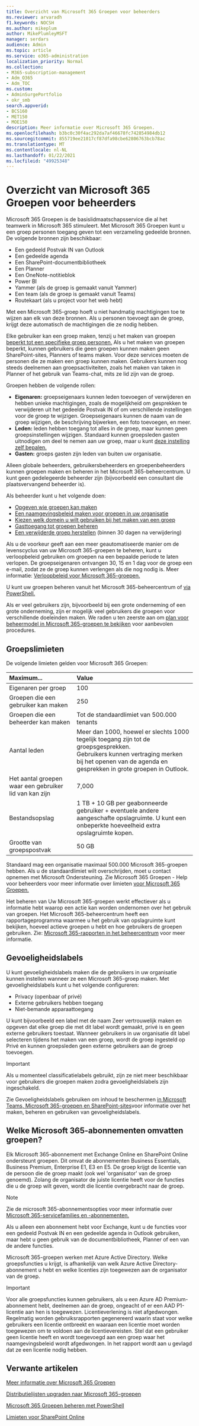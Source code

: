 ```yaml
---
title: Overzicht van Microsoft 365 Groepen voor beheerders
ms.reviewer: arvaradh
f1.keywords: NOCSH
ms.author: mikeplum
author: MikePlumleyMSFT
manager: serdars
audience: Admin
ms.topic: article
ms.service: o365-administration
localization_priority: Normal
ms.collection:
- M365-subscription-management
- Adm_O365
- Adm_TOC
ms.custom:
- AdminSurgePortfolio
- okr_smb
search.appverid:
- BCS160
- MET150
- MOE150
description: Meer informatie over Microsoft 365 Groepen.
ms.openlocfilehash: b3bc0c30f4ac292da7af46678fc742854984db12
ms.sourcegitcommit: 855719ee21017cf87dfa98cbe62806763bcb78ac
ms.translationtype: MT
ms.contentlocale: nl-NL
ms.lasthandoff: 01/22/2021
ms.locfileid: "49925348"
---
```

# <a name="overview-of-microsoft-365-groups-for-administrators"></a>Overzicht van Microsoft 365 Groepen voor beheerders

Microsoft 365 Groepen is de basislidmaatschapsservice die al het teamwerk in Microsoft 365 stimuleert. Met Microsoft 365 Groepen kunt u een groep personen toegang geven tot een verzameling gedeelde bronnen. De volgende bronnen zijn beschikbaar:

- Een gedeeld Postvak IN van Outlook
- Een gedeelde agenda
- Een SharePoint-documentbibliotheek
- Een Planner
- Een OneNote-notitieblok
- Power BI
- Yammer (als de groep is gemaakt vanuit Yammer)
- Een team (als de groep is gemaakt vanuit Teams)
- Routekaart (als u project voor het web hebt)

Met een Microsoft 365-groep hoeft u niet handmatig machtigingen toe te wijzen aan elk van deze bronnen. Als u personen toevoegt aan de groep, krijgt deze automatisch de machtigingen die ze nodig hebben.

Elke gebruiker kan een groep maken, tenzij u het maken van groepen [beperkt tot een specifieke groep personen.](manage-creation-of-groups.md) Als u het maken van groepen beperkt, kunnen gebruikers die geen groepen kunnen maken geen SharePoint-sites, Planners of teams maken. Voor deze services moeten de personen die ze maken een groep kunnen maken. Gebruikers kunnen nog steeds deelnemen aan groepsactiviteiten, zoals het maken van taken in Planner of het gebruik van Teams-chat, mits ze lid zijn van de groep.

Groepen hebben de volgende rollen:

- **Eigenaren:** groepseigenaars kunnen leden toevoegen of verwijderen en hebben unieke machtigingen, zoals de mogelijkheid om gesprekken te verwijderen uit het gedeelde Postvak IN of om verschillende instellingen voor de groep te wijzigen. Groepseigenaars kunnen de naam van de groep wijzigen, de beschrijving bijwerken, een foto toevoegen, en meer.
- **Leden:** leden hebben toegang tot alles in de groep, maar kunnen geen groepsinstellingen wijzigen. Standaard kunnen groepsleden gasten uitnodigen om deel te nemen aan uw groep, maar u kunt [deze instelling zelf bepalen.](manage-guest-access-in-groups.md)
- **Gasten:** groeps gasten zijn leden van buiten uw organisatie.

Alleen globale beheerders, gebruikersbeheerders en groepenbeheerders kunnen groepen maken en beheren in het Microsoft 365-beheercentrum. U kunt geen gedelegeerde beheerder zijn (bijvoorbeeld een consultant die plaatsvervangend beheerder is).

Als beheerder kunt u het volgende doen:

- [Opgeven wie groepen kan maken](manage-creation-of-groups.md)
- [Een naamgevingsbeleid maken voor groepen in uw organisatie](groups-naming-policy.md)
- [Kiezen welk domein u wilt gebruiken bij het maken van een groep](choose-domain-to-create-groups.md)
- [Gasttoegang tot groepen beheren](manage-guest-access-in-groups.md)
- [Een verwijderde groep herstellen](restore-deleted-group.md) (binnen 30 dagen na verwijdering)

Als u de voorkeur geeft aan een meer geautomatiseerde manier om de levenscyclus van uw Microsoft 365-groepen te beheren, kunt u verloopbeleid gebruiken om groepen na een bepaalde periode te laten verlopen. De groepseigenaren ontvangen 30, 15 en 1 dag voor de groep een e-mail, zodat ze de groep kunnen verlengen als die nog nodig is. Meer informatie: [Verloopbeleid voor Microsoft 365-groepen.](office-365-groups-expiration-policy.md)

U kunt uw groepen beheren vanuit het Microsoft 365-beheercentrum of [via PowerShell.](https://docs.microsoft.com/microsoft-365/enterprise/manage-microsoft-365-groups-with-powershel)

Als er veel gebruikers zijn, bijvoorbeeld bij een grote onderneming of een grote onderneming, zijn er mogelijk veel gebruikers die groepen voor verschillende doeleinden maken. We raden u ten zeerste aan om [plan voor beheermodel in Microsoft 365-groepen te bekijken](plan-for-groups-governance.md) voor aanbevolen procedures.

## <a name="group-limits"></a>Groepslimieten

De volgende limieten gelden voor Microsoft 365 Groepen:

|Maximum...|Value|
|:---------|:----|
|Eigenaren per groep|100|
|Groepen die een gebruiker kan maken|250|
|Groepen die een beheerder kan maken|Tot de standaardlimiet van 500.000 tenants|
|Aantal leden|Meer dan 1000, hoewel er slechts 1000 tegelijk toegang zijn tot de groepsgesprekken. <br>Gebruikers kunnen vertraging merken bij het openen van de agenda en gesprekken in grote groepen in Outlook.|
|Het aantal groepen waar een gebruiker lid van kan zijn|7,000|
|Bestandsopslag|1 TB + 10 GB per geabonneerde gebruiker + eventuele andere aangeschafte opslagruimte. U kunt een onbeperkte hoeveelheid extra opslagruimte kopen.|
|Grootte van groepspostvak|50 GB|

Standaard mag een organisatie maximaal 500.000 Microsoft 365-groepen hebben. Als u de standaardlimiet wilt overschrijden, moet u contact opnemen met Microsoft Ondersteuning. Zie Microsoft 365 Groepen - Help voor beheerders voor meer informatie over limieten [voor Microsoft 365 Groepen.](https://support.microsoft.com/office/b565caa1-5c40-40ef-9915-60fdb2d97fa2)

Het beheren van Uw Microsoft 365-groepen werkt effectiever als u informatie hebt waarop een actie kan worden ondernomen over het gebruik van groepen. Het Microsoft 365-beheercentrum heeft een rapportageprogramma waarmee u het gebruik van opslagruimte kunt bekijken, hoeveel actieve groepen u hebt en hoe gebruikers de groepen gebruiken. Zie: [Microsoft 365-rapporten in het beheercentrum](../activity-reports/office-365-groups.md) voor meer informatie.

## <a name="sensitivity-labels"></a>Gevoeligheidslabels

U kunt gevoeligheidslabels maken die de gebruikers in uw organisatie kunnen instellen wanneer ze een Microsoft 365-groep maken. Met gevoeligheidslabels kunt u het volgende configureren: 

- Privacy (openbaar of privé)
- Externe gebruikers hebben toegang
- Niet-bemande apparaattoegang

U kunt bijvoorbeeld een label  met de naam Zeer vertrouwelijk maken en opgeven dat elke groep die met dit label wordt gemaakt, privé is en geen externe gebruikers toestaat. Wanneer gebruikers in uw organisatie dit label selecteren tijdens het maken van een groep, wordt de groep ingesteld op Privé en kunnen groepsleden geen externe gebruikers aan de groep toevoegen.

> [!IMPORTANT]
> Als u momenteel classificatielabels gebruikt, zijn ze niet meer beschikbaar voor gebruikers die groepen maken zodra gevoeligheidslabels zijn ingeschakeld. 

Zie Gevoeligheidslabels gebruiken om inhoud te beschermen [in Microsoft Teams, Microsoft 365-groepen en SharePoint-sites](https://docs.microsoft.com/microsoft-365/compliance/sensitivity-labels-teams-groups-sites)voor informatie over het maken, beheren en gebruiken van gevoeligheidslabels.

## <a name="which-microsoft-365-plans-include-groups"></a>Welke Microsoft 365-abonnementen omvatten groepen?

Elk Microsoft 365-abonnement met Exchange Online en SharePoint Online ondersteunt groepen. Dit omvat de abonnementen Business Essentials, Business Premium, Enterprise E1, E3 en E5. De groep krijgt de licentie van de persoon die de groep maakt (ook wel 'organisator' van de groep genoemd). Zolang de organisator de juiste licentie heeft voor de functies die u de groep wilt geven, wordt die licentie overgebracht naar de groep.

> [!NOTE]
> Zie de microsoft 365-abonnementsopties voor meer informatie over [Microsoft 365-servicefamilies en -abonnementen.](https://docs.microsoft.com/office365/servicedescriptions/office-365-platform-service-description/office-365-plan-options)

Als u alleen een abonnement hebt voor Exchange, kunt u de functies voor een gedeeld Postvak IN en een gedeelde agenda in Outlook gebruiken, maar hebt u geen gebruik van de documentbibliotheek, Planner of een van de andere functies.

Microsoft 365-groepen werken met Azure Active Directory. Welke groepsfuncties u krijgt, is afhankelijk van welk Azure Active Directory-abonnement u hebt en welke licenties zijn toegewezen aan de organisator van de groep.

> [!IMPORTANT]
> Voor alle groepsfuncties kunnen gebruikers, als u een Azure AD Premium-abonnement hebt, deelnemen aan de groep, ongeacht of er een AAD P1-licentie aan hen is toegewezen. Licentieverlening is niet afgedwongen.
> Regelmatig worden gebruiksrapporten gegenereerd waarin staat voor welke gebruikers een licentie ontbreekt en waaraan een licentie moet worden toegewezen om te voldoen aan de licentievereisten. Stel dat een gebruiker geen licentie heeft en wordt toegevoegd aan een groep waar het naamgevingsbeleid wordt afgedwongen. In het rapport wordt aan u gevlagd dat ze een licentie nodig hebben.

## <a name="related-articles"></a>Verwante artikelen

[Meer informatie over Microsoft 365 Groepen](https://support.microsoft.com/office/b565caa1-5c40-40ef-9915-60fdb2d97fa2)

[Distributielijsten upgraden naar Microsoft 365-groepen](../manage/upgrade-distribution-lists.md)

[Microsoft 365 Groepen beheren met PowerShell](https://docs.microsoft.com/microsoft-365/enterprise/manage-microsoft-365-groups-with-powershell)

[Limieten voor SharePoint Online](https://docs.microsoft.com/office365/servicedescriptions/sharepoint-online-service-description/sharepoint-online-limits)
